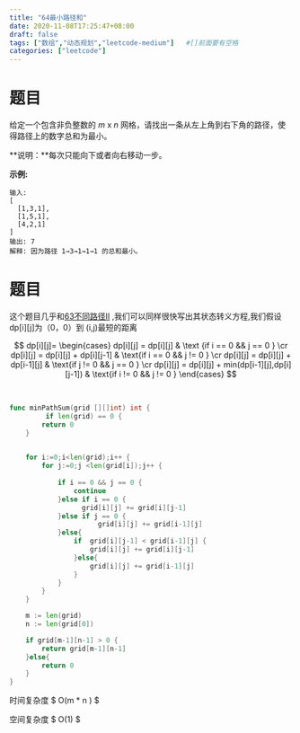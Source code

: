 ```yaml
---
title: "64最小路径和"
date: 2020-11-08T17:25:47+08:00
draft: false
tags: ["数组","动态规划","leetcode-medium"]   #[]前面要有空格
categories: ["leetcode"]
---
```


# 题目

给定一个包含非负整数的 *m* x *n* 网格，请找出一条从左上角到右下角的路径，使得路径上的数字总和为最小。

**说明：**每次只能向下或者向右移动一步。

**示例:**

```
输入:
[
  [1,3,1],
  [1,5,1],
  [4,2,1]
]
输出: 7
解释: 因为路径 1→3→1→1→1 的总和最小。
```



# 题目

这个题目几乎和[63不同路径II](../63不同路径ii) ,我们可以同样很快写出其状态转义方程,我们假设dp\[i\]\[j\]为（0，0）到 (i,j)最短的距离


$$
dp[i][j]= \begin{cases}    
dp[i][j] = dp[i][j]  & \text {if i == 0 && j == 0 } \cr
dp[i][j] = dp[i][j] + dp[i][j-1]  & \text{if i == 0 && j != 0 }  \cr
dp[i][j] = dp[i][j] + dp[i-1][j]  & \text{if j != 0 && j == 0  } \cr
dp[i][j] = dp[i][j] + min(dp[i-1][j],dp[i][j-1])  & \text{if i != 0 && j != 0 }    
\end{cases}
$$


​			

```go
func minPathSum(grid [][]int) int {
         if len(grid) == 0 {
        return 0 
    }
    

    for i:=0;i<len(grid);i++ {
        for j:=0;j <len(grid[i]);j++ {
        
            if i == 0 && j == 0 {
                continue
            }else if i == 0 {
                  grid[i][j] += grid[i][j-1]
            }else if j == 0 {
                      grid[i][j] += grid[i-1][j]
            }else{
                if  grid[i][j-1] < grid[i-1][j] {
                    grid[i][j] += grid[i][j-1]
                }else{
                    grid[i][j] += grid[i-1][j]
                }
            }
        }
    }

    m := len(grid)
    n := len(grid[0])

    if grid[m-1][n-1] > 0 {
        return grid[m-1][n-1]
    }else{
        return 0 
    }
}
```

时间复杂度 $ O(m * n ) $

空间复杂度 $ O(1) $